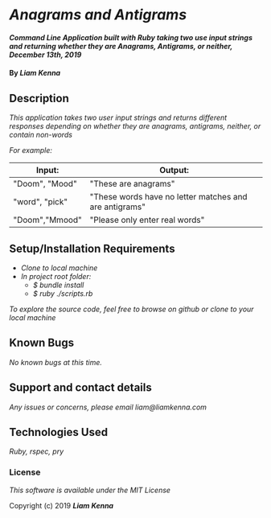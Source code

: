 # _Anagrams and Antigrams_

#### _Command Line Application built with Ruby taking two use input strings and returning whether they are Anagrams, Antigrams, or neither, December 13th, 2019_

#### By _**Liam Kenna**_

## Description

_This application takes two user input strings and returns different responses depending on whether they are anagrams, antigrams, neither, or contain non-words_

_For example:_

| Input:  | Output:   |
|---|---|
|"Doom", "Mood"|"These are anagrams"|
|"word", "pick"|"These words have no letter matches and are antigrams"|
|"Doom","Mmood"|"Please only enter real words"|



## Setup/Installation Requirements

* _Clone to local machine_
* _In project root folder:_
  * _$ bundle install_
  * _$ ruby ./scripts.rb_


_To explore the source code, feel free to browse on github or clone to your local machine_

## Known Bugs

_No known bugs at this time._

## Support and contact details

_Any issues or concerns, please email liam@liamkenna.com_

## Technologies Used

_Ruby, rspec, pry_

### License

*This software is available under the MIT License*

Copyright (c) 2019 **_Liam Kenna_**
